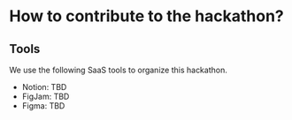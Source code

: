 # How to contribute to the hackathon?

## Tools

We use the following SaaS tools to organize this hackathon.

- Notion: TBD
- FigJam: TBD
- Figma: TBD
